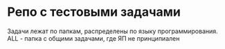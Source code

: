 # Репо с тестовыми задачами
Задачи лежат по папкам, распределены по языку программирования. 
ALL - папка с общими задачами, где ЯП не принципиален
